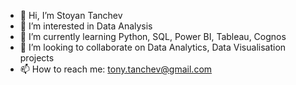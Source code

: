 - 👋 Hi, I’m Stoyan Tanchev
- 👀 I’m interested in Data Analysis
- 🌱 I’m currently learning Python, SQL, Power BI, Tableau, Cognos
- 💞️ I’m looking to collaborate on Data Analytics, Data Visualisation projects
- 📫 How to reach me: tony.tanchev@gmail.com

<!---
tanchevtony/tanchevtony is a ✨ special ✨ repository because its `README.md` (this file) appears on your GitHub profile.
You can click the Preview link to take a look at your changes.
--->
